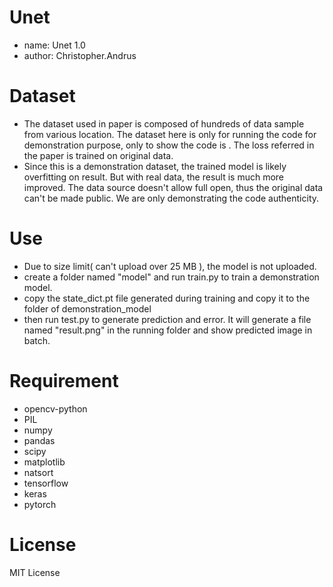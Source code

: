 # Unet
* name: Unet 1.0<br > 
* author: Christopher.Andrus

# Dataset
* The dataset used in paper is composed of hundreds of data sample from various location. The dataset here is only for running the code for demonstration purpose, only to show the code is . The loss referred in the paper is trained on original data.<br >
* Since this is a demonstration dataset, the trained model is likely overfitting on result. But with real data, the result is much more improved. The data source doesn't allow full open, thus the original data can't be made public. We are only demonstrating the code authenticity.<br >

# Use
* Due to size limit( can't upload over 25 MB ), the model is not uploaded.<br >
* create a folder named "model" and run train.py to train a demonstration model.<br >
* copy the state_dict.pt file generated during training and copy it to the folder of demonstration_model<br >
* then run test.py to generate prediction and error. It will generate a file named "result.png" in the running folder and show predicted image in batch.<br >

# Requirement
* opencv-python<br >
* PIL<br >
* numpy<br >
* pandas<br >
* scipy<br >
* matplotlib<br >
* natsort<br >
* tensorflow<br >
* keras<br >
* pytorch<br >

# License
MIT License
